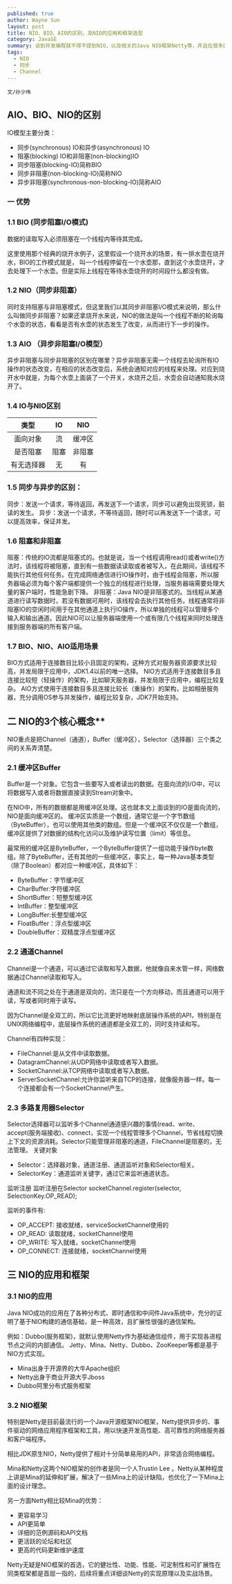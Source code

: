 ```yaml
---
published: true
author: Wayne Sun
layout: post
title: NIO、BIO、AIO的区别，及NIO的应用和框架选型
category: JavaSE
summary: 谈到并发编程就不得不提到NIO，以及相关的Java NIO框架Netty等，并且在很多面试中也经常提到NIO和AIO、同步和异步、阻塞和非阻塞等的区别。我先简短介绍下几个NIO相关的概念，然后再谈NIO重点掌握内容，以及Java NIO框架选型。
tags:
  - NIO
  - 同步
  - Channel
---
```


`文/孙少伟`

## AIO、BIO、NIO的区别 ##

IO模型主要分类：
* 同步(synchronous) IO和异步(asynchronous) IO
* 阻塞(blocking) IO和非阻塞(non-blocking)IO
* 同步阻塞(blocking-IO)简称BIO
* 同步非阻塞(non-blocking-IO)简称NIO
* 异步非阻塞(synchronous-non-blocking-IO)简称AIO

### 一 优势 ###

### 1.1 BIO (同步阻塞I/O模式) ###

数据的读取写入必须阻塞在一个线程内等待其完成。

这里使用那个经典的烧开水例子，这里假设一个烧开水的场景，有一排水壶在烧开水，BIO的工作模式就是， 叫一个线程停留在一个水壶那，直到这个水壶烧开，才去处理下一个水壶。但是实际上线程在等待水壶烧开的时间段什么都没有做。

### 1.2 NIO（同步非阻塞） ###

同时支持阻塞与非阻塞模式，但这里我们以其同步非阻塞I/O模式来说明，那么什么叫做同步非阻塞？如果还拿烧开水来说，NIO的做法是叫一个线程不断的轮询每个水壶的状态，看看是否有水壶的状态发生了改变，从而进行下一步的操作。

### 1.3 AIO （异步非阻塞I/O模型） ###

异步非阻塞与同步非阻塞的区别在哪里？异步非阻塞无需一个线程去轮询所有IO操作的状态改变，在相应的状态改变后，系统会通知对应的线程来处理。对应到烧开水中就是，为每个水壶上面装了一个开关，水烧开之后，水壶会自动通知我水烧开了。

### 1.4 IO与NIO区别 ###

类型 | IO |  NIO  
:-----: | :-----: | :-----:
面向对象 | 流 | 缓冲区 |
是否阻塞 | 阻塞 | 非阻塞 |
有无选择器 | 无 | 有 |

### 1.5 同步与异步的区别： ###

同步：发送一个请求，等待返回，再发送下一个请求，同步可以避免出现死锁，脏读的发生。
异步：发送一个请求，不等待返回，随时可以再发送下一个请求，可以提高效率，保证并发。

### 1.6 阻塞和非阻塞 ###

阻塞：传统的IO流都是阻塞式的。也就是说，当一个线程调用read()或者write()方法时，该线程将被阻塞，直到有一些数据读读取或者被写入，在此期间，该线程不能执行其他任何任务。在完成网络通信进行IO操作时，由于线程会阻塞，所以服务器端必须为每个客户端都提供一个独立的线程进行处理，当服务器端需要处理大量的客户端时，性能急剧下降。
非阻塞：Java
NIO是非阻塞式的。当线程从某通道进行读写数据时，若没有数据可用时，该线程会去执行其他任务。线程通常将非阻塞IO的空闲时间用于在其他通道上执行IO操作，所以单独的线程可以管理多个输入和输出通道。因此NIO可以让服务器端使用一个或有限几个线程来同时处理连接到服务器端的所有客户端。

### 1.7 BIO、NIO、AIO适用场景 ###

 BIO方式适用于连接数目比较小且固定的架构，这种方式对服务器资源要求比较高，并发局限于应用中，JDK1.4以前的唯一选择。
 NIO方式适用于连接数目多且连接比较短（轻操作）的架构，比如聊天服务器，并发局限于应用中，编程比较复杂。
 AIO方式使用于连接数目多且连接比较长（重操作）的架构，比如相册服务器，充分调用OS参与并发操作，编程比较复杂，JDK7开始支持。

## 二 NIO的3个核心概念** ##

NIO重点是把Channel（通道），Buffer（缓冲区），Selector（选择器）三个类之间的关系弄清楚。

### 2.1 缓冲区Buffer ###

Buffer是一个对象。它包含一些要写入或者读出的数据。在面向流的I/O中，可以将数据写入或者将数据直接读到Stream对象中。

在NIO中，所有的数据都是用缓冲区处理。这也就本文上面谈到的IO是面向流的，NIO是面向缓冲区的。
缓冲区实质是一个数组，通常它是一个字节数组（ByteBuffer），也可以使用其他类的数组。但是一个缓冲区不仅仅是一个数组，缓冲区提供了对数据的结构化访问以及维护读写位置（limit）等信息。

最常用的缓冲区是ByteBuffer，一个ByteBuffer提供了一组功能于操作byte数组。除了ByteBuffer，还有其他的一些缓冲区，事实上，每一种Java基本类型（除了Boolean）都对应一种缓冲区，具体如下：

* ByteBuffer：字节缓冲区
* CharBuffer:字符缓冲区
* ShortBuffer：短整型缓冲区
* IntBuffer：整型缓冲区
* LongBuffer:长整型缓冲区
* FloatBuffer：浮点型缓冲区
* DoubleBuffer：双精度浮点型缓冲区

### 2.2 通道Channel ###

Channel是一个通道，可以通过它读取和写入数据，他就像自来水管一样，网络数据通过Channel读取和写入。

通道和流不同之处在于通道是双向的，流只是在一个方向移动，而且通道可以用于读，写或者同时用于读写。

因为Channel是全双工的，所以它比流更好地映射底层操作系统的API，特别是在UNIX网络编程中，底层操作系统的通道都是全双工的，同时支持读和写。

Channel有四种实现：

* FileChannel:是从文件中读取数据。
* DatagramChannel:从UDP网络中读取或者写入数据。
* SocketChannel:从TCP网络中读取或者写入数据。
* ServerSocketChannel:允许你监听来自TCP的连接，就像服务器一样。每一个连接都会有一个SocketChannel产生。

### 2.3 多路复用器Selector ###

Selector选择器可以监听多个Channel通道感兴趣的事情(read、write、accept(服务端接收)、connect，实现一个线程管理多个Channel，节省线程切换上下文的资源消耗。Selector只能管理非阻塞的通道，FileChannel是阻塞的，无法管理。
关键对象

* Selector：选择器对象，通道注册、通道监听对象和Selector相关。
* SelectorKey：通道监听关键字，通过它来监听通道状态。

监听注册
监听注册在Selector
socketChannel.register(selector, SelectionKey.OP_READ);

监听的事件有:

* OP_ACCEPT: 接收就绪，serviceSocketChannel使用的
* OP_READ: 读取就绪，socketChannel使用
* OP_WRITE: 写入就绪，socketChannel使用
* OP_CONNECT: 连接就绪，socketChannel使用

## 三 NIO的应用和框架 ##

### 3.1 NIO的应用 ###

Java NIO成功的应用在了各种分布式、即时通信和中间件Java系统中，充分的证明了基于NIO构建的通信基础，是一种高效，且扩展性很强的通信架构。

例如：Dubbo(服务框架)，就默认使用Netty作为基础通信组件，用于实现各进程节点之间的内部通信。
Jetty、Mina、Netty、Dubbo、ZooKeeper等都是基于NIO方式实现。
 
* Mina出身于开源界的大牛Apache组织
* Netty出身于商业开源大亨Jboss
* Dubbo阿里分布式服务框架

### 3.2 NIO框架 ###

特别是Netty是目前最流行的一个Java开源框架NIO框架，Netty提供异步的、事件驱动的网络应用程序框架和工具，用以快速开发高性能、高可靠性的网络服务器和客户端程序。

相比JDK原生NIO，Netty提供了相对十分简单易用的API，非常适合网络编程。

Mina和Netty这两个NIO框架的创作者是同一个人Trustin Lee 。Netty从某种程度上讲是Mina的延伸和扩展，解决了一些Mina上的设计缺陷，也优化了一下Mina上面的设计理念。

另一方面Netty相比较Mina的优势：

* 更容易学习
* API更简单
* 详细的范例源码和API文档
* 更活跃的论坛和社区
* 更高的代码更新维护速度

Netty无疑是NIO框架的首选，它的健壮性、功能、性能、可定制性和可扩展性在同类框架都是首屈一指的，后续将重点详细谈Netty的实现原理以及实战场景。
